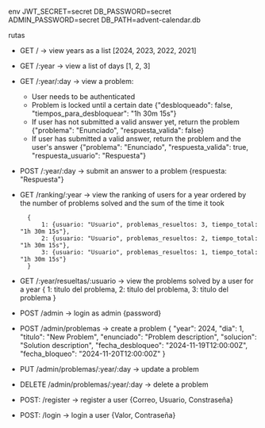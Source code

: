 env
JWT_SECRET=secret
DB_PASSWORD=secret
ADMIN_PASSWORD=secret
DB_PATH=advent-calendar.db


rutas
- GET / -> view years as a list [2024, 2023, 2022, 2021]
- GET /:year -> view a list of days [1, 2, 3]
- GET /:year/:day -> view a problem:
    - User needs to be authenticated
    - Problem is locked until a certain date {"desbloqueado": false, "tiempos_para_desbloquear": "1h 30m 15s"}
    - If user has not submitted a valid answer yet, return the problem {"problema": "Enunciado", "respuesta_valida": false}
    - If user has submitted a valid answer, return the problem and the user's answer {"problema": "Enunciado", "respuesta_valida": true, "respuesta_usuario": "Respuesta"}
- POST /:year/:day -> submit an answer to a problem {respuesta: "Respuesta"}

- GET /ranking/:year -> view the ranking of users for a year ordered by the number of problems solved and the sum of the time it took

        {
            1: {usuario: "Usuario", problemas_resueltos: 3, tiempo_total: "1h 30m 15s"}, 
            2: {usuario: "Usuario", problemas_resueltos: 2, tiempo_total: "1h 30m 15s"}, 
            3: {usuario: "Usuario", problemas_resueltos: 1, tiempo_total: "1h 30m 15s"}
        }

- GET /:year/resueltas/:usuario -> view the problems solved by a user for a year 
        {
            1: titulo del problema, 
            2: titulo del problema, 
            3: titulo del problema
        }


- POST /admin -> login as admin {password}
- POST /admin/problemas -> create a problem 
        {
        "year": 2024,
        "dia": 1,
        "titulo": "New Problem",
        "enunciado": "Problem description",
        "solucion": "Solution description",
        "fecha_desbloqueo": "2024-11-19T12:00:00Z",
        "fecha_bloqueo": "2024-11-20T12:00:00Z"
        }
- PUT /admin/problemas/:year/:day -> update a problem
- DELETE /admin/problemas/:year/:day -> delete a problem


- POST: /register -> register a user {Correo, Usuario, Constraseña}
- POST: /login -> login a user {Valor, Contraseña}
